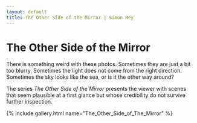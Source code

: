 ```yaml
---
layout: default
title: The Other Side of the Mirror | Simon Rey
---
```


# The Other Side of the Mirror

There is something weird with these photos. Sometimes they are just a bit too blurry.
Sometimes the light does not come from the right direction.
Sometimes the sky looks like the sea, or is it the other way around?

The series <span style="font-style: italic;">The Other Side of the Mirror</span> presents
the viewer with scenes that seem plausible at a first glance but whose credibility do not
survive further inspection.

{% include gallery.html name="The_Other_Side_of_The_Mirror" %}
